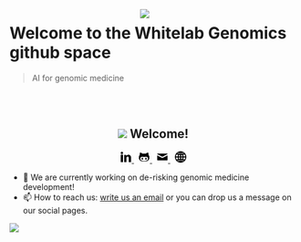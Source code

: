 <a href="https://whitelabgx.com"><img src="https://whitelabgx.com/wp-content/uploads/2020/06/logo_whitelab_genomics_HD.png" width="275" align="right" /></a>

# Welcome to the Whitelab Genomics github space
> AI for genomic medicine

<br />
<br />

<h2 align="center">
    <img src="https://raw.githubusercontent.com/MartinHeinz/MartinHeinz/master/wave.gif" height="40px"> Welcome!
</h2>

<p align="center">
    <a href="https://linkedin.com/in/whitelab-genomics">
        <img src="https://raw.githubusercontent.com/mzjp2/mzjp2/master/icons/linkedin.svg" width=20px height=20px alt="linkedin: whitelab-genomics/">
    </a>&nbsp;
    <a href="https://github.com/WhitelabGenomics">
        <img src="https://raw.githubusercontent.com/mzjp2/mzjp2/master/icons/github.svg" width=20px height=20px alt="github: oscar-defelice">
    </a>&nbsp;
    <a href="mailto:datascience@whitelabgx.com">
        <img src="https://raw.githubusercontent.com/mzjp2/mzjp2/master/icons/mail.svg" width=20px height=20px alt="email">
    </a>&nbsp;
    <a href="https://whitelabgx.com">
        <img src="https://raw.githubusercontent.com/mzjp2/mzjp2/master/icons/web.svg" width=20px height=20px alt="website">
    </a>
</p>


- 🧬 We are currently working on de-risking genomic medicine development!
- 📫 How to reach us: [write us an email](mailto:businessdevelopment@whitelabgx.com) or you can drop us a message on our social pages.
<!-- - ❤ If you enjoy what I do, you [can become a sponsor and fund me](https://github.com/sponsors/oscar-defelice/) <br /> -->

<!---
---

<a href="https://ionicabizau.github.io/github-profile-languages/?&user=whitelabgenomics">
  <img align="left" src="https://github-readme-stats.vercel.app/api/top-langs/?username=oscar-defelice&count_private=true&langs_count=9&hide=jupyter%20notebook,tex&layout=compact" />
</a>
<a href="https://coderstats.github.io/github/#oscar-defelice">
  <img align="right" width="450" src="https://github-readme-stats.vercel.app/api?username=oscar-defelice&show_icons=true&count_private=true" />
</a>



<br />
<br />
<p align="center">
    <img src="https://streak-stats.demolab.com/?user=oscar-defelice&currStreakNum=2FD3EB&fire=pink&sideLabels=F00&date_format=[Y.]n.j">
</p>
--->

<!--- Google Analytics Pixel Tracker -->
<img src="https://www.google-analytics.com/collect?v=1&t=pageview&tid=UA-140255752-1&dh=github.com&dp=https%3A%2F%2Fgithub.com%2Foscar-defelice" />


<!--
**oscar-defelice/oscar-defelice** is a ✨ _special_ ✨ repository because its `README.md` (this file) appears on your GitHub profile.

Here are some ideas to get you started:

- 🔭 I’m currently working on ...
- 🌱 I’m currently learning ...
- 👯 I’m looking to collaborate on ...
- 🤔 I’m looking for help with ...
- 💬 Ask me about ...
- 📫 How to reach me: ...
- 😄 Pronouns: ...
- ⚡ Fun fact: ...
-->
